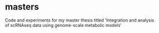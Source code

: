 # masters
Code and experiments for my master thesis titled 'Integration and analysis of scRNAseq data using genome-scale metabolic models'
